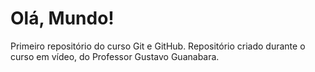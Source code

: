 # Olá, Mundo!
 Primeiro repositório do curso Git e GitHub.
Repositório  criado  durante o curso em vídeo, do Professor  Gustavo Guanabara.
